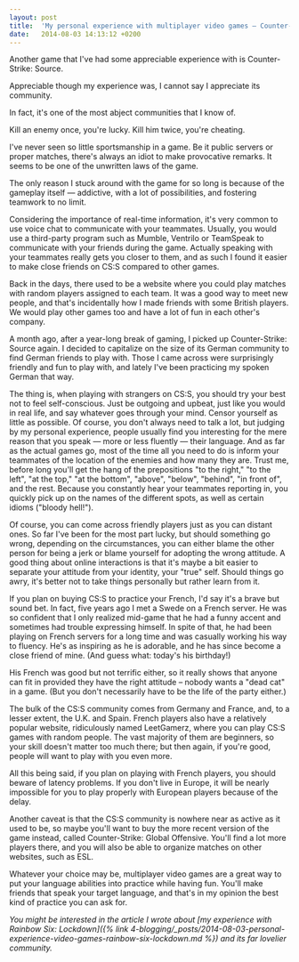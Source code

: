```yaml
---
layout: post
title:  'My personal experience with multiplayer video games — Counter-Strike: Source'
date:   2014-08-03 14:13:12 +0200
---
```


Another game that I've had some appreciable experience with is Counter-Strike: Source.

Appreciable though my experience was, I cannot say I appreciate its community.

In fact, it's one of the most abject communities that I know of.

Kill an enemy once, you're lucky. Kill him twice, you're cheating.

I've never seen so little sportsmanship in a game. Be it public servers or proper matches, there's always an idiot to make provocative remarks. It seems to be one of the unwritten laws of the game.

The only reason I stuck around with the game for so long is because of the gameplay itself — addictive, with a lot of possibilities, and fostering teamwork to no limit.

Considering the importance of real-time information, it's very common to use voice chat to communicate with your teammates. Usually, you would use a third-party program such as Mumble, Ventrilo or TeamSpeak to communicate with your friends during the game. Actually speaking with your teammates really gets you closer to them, and as such I found it easier to make close friends on CS:S compared to other games.

Back in the days, there used to be a website where you could play matches with random players assigned to each team. It was a good way to meet new people, and that's incidentally how I made friends with some British players. We would play other games too and have a lot of fun in each other's company.

A month ago, after a year-long break of gaming, I picked up Counter-Strike: Source again. I decided to capitalize on the size of its German community to find German friends to play with. Those I came across were surprisingly friendly and fun to play with, and lately I've been practicing my spoken German that way.

The thing is, when playing with strangers on CS:S, you should try your best not to feel self-conscious. Just be outgoing and upbeat, just like you would in real life, and say whatever goes through your mind. Censor yourself as little as possible. Of course, you don't always need to talk a lot, but judging by my personal experience, people usually find you interesting for the mere reason that you speak — more or less fluently — their language. And as far as the actual games go, most of the time all you need to do is inform your teammates of the location of the enemies and how many they are. Trust me, before long you'll get the hang of the prepositions "to the right," "to the left", "at the top," "at the bottom", "above", "below", "behind", "in front of", and the rest. Because you constantly hear your teammates reporting in, you quickly pick up on the names of the different spots, as well as certain idioms ("bloody hell!").

Of course, you can come across friendly players just as you can distant ones. So far I've been for the most part lucky, but should something go wrong, depending on the circumstances, you can either blame the other person for being a jerk or blame yourself for adopting the wrong attitude. A good thing about online interactions is that it's maybe a bit easier to separate your attitude from your identity, your "true" self. Should things go awry, it's better not to take things personally but rather learn from it.

If you plan on buying CS:S to practice your French, I'd say it's a brave but sound bet. In fact, five years ago I met a Swede on a French server. He was so confident that I only realized mid-game that he had a funny accent and sometimes had trouble expressing himself. In spite of that, he had been playing on French servers for a long time and was casually working his way to fluency. He's as inspiring as he is adorable, and he has since become a close friend of mine. (And guess what: today's his birthday!)

His French was good but not terrific either, so it really shows that anyone can fit in provided they have the right attitude – nobody wants a "dead cat" in a game. (But you don't necessarily have to be the life of the party either.)

The bulk of the CS:S community comes from Germany and France, and, to a lesser extent, the U.K. and Spain. French players also have a relatively popular website, ridiculously named LeetGamerz, where you can play CS:S games with random people. The vast majority of them are beginners, so your skill doesn't matter too much there; but then again, if you're good, people will want to play with you even more.

All this being said, if you plan on playing with French players, you should beware of latency problems. If you don't live in Europe, it will be nearly impossible for you to play properly with European players because of the delay.

Another caveat is that the CS:S community is nowhere near as active as it used to be, so maybe you'll want to buy the more recent version of the game instead, called Counter-Strike: Global Offensive. You'll find a lot more players there, and you will also be able to organize matches on other websites, such as ESL.

Whatever your choice may be, multiplayer video games are a great way to put your language abilities into practice while having fun. You'll make friends that speak your target language, and that's in my opinion the best kind of practice you can ask for.

*You might be interested in the article I wrote about [my experience with Rainbow Six: Lockdown]({% link 4-blogging/_posts/2014-08-03-personal-experience-video-games-rainbow-six-lockdown.md %}) and its far lovelier community.*